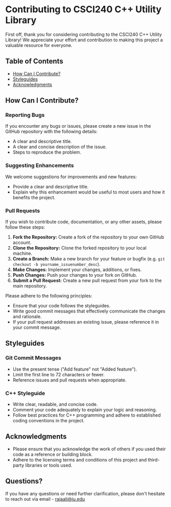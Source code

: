 # Contributing to CSCI240 C++ Utility Library

First off, thank you for considering contributing to the CSCI240 C++ Utility Library! We appreciate your effort and contribution to making this project a valuable resource for everyone.

## Table of Contents
<!-- - [Code of Conduct](#code-of-conduct) -->
- [How Can I Contribute?](#how-can-i-contribute)
- [Styleguides](#styleguides)
- [Acknowledgments](#acknowledgments)

<!--## Code of Conduct
This project and everyone participating in it are governed by the [CSCI240 C++ Utility Library Code of Conduct](CODE_OF_CONDUCT.md). By participating, you are expected to uphold this code. Please report unacceptable behavior to [project email or another method]. -->

## How Can I Contribute?

### Reporting Bugs

If you encounter any bugs or issues, please create a new issue in the GitHub repository with the following details:

- A clear and descriptive title.
- A clear and concise description of the issue.
- Steps to reproduce the problem.

### Suggesting Enhancements

We welcome suggestions for improvements and new features:

- Provide a clear and descriptive title.
- Explain why this enhancement would be useful to most users and how it benefits the project.

### Pull Requests

If you wish to contribute code, documentation, or any other assets, please follow these steps:

1. **Fork the Repository:** Create a fork of the repository to your own GitHub account.
2. **Clone the Repository:** Clone the forked repository to your local machine.
3. **Create a Branch:** Make a new branch for your feature or bugfix (e.g. `git checkout -b yourname_issuenumber_desc`).
4. **Make Changes:** Implement your changes, additions, or fixes.
5. **Push Changes:** Push your changes to your fork on GitHub.
6. **Submit a Pull Request:** Create a new pull request from your fork to the main repository.

Please adhere to the following principles:

- Ensure that your code follows the styleguides.
- Write good commit messages that effectively communicate the changes and rationale.
- If your pull request addresses an existing issue, please reference it in your commit message.

## Styleguides

### Git Commit Messages

- Use the present tense ("Add feature" not "Added feature").
- Limit the first line to 72 characters or fewer.
- Reference issues and pull requests when appropriate.

### C++ Styleguide

- Write clear, readable, and concise code.
- Comment your code adequately to explain your logic and reasoning.
- Follow best practices for C++ programming and adhere to established coding conventions in the project.

## Acknowledgments

- Please ensure that you acknowledge the work of others if you used their code as a reference or building block.
- Adhere to the licensing terms and conditions of this project and third-party libraries or tools used.

## Questions?

If you have any questions or need further clarification, please don't hesitate to reach out via email - [rajaali@iu.edu](mailto:rajaali@iu.edu)
